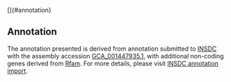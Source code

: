 []{#annotation}

Annotation
----------

The annotation presented is derived from annotation submitted to
[INSDC](http://www.insdc.org) with the assembly accession
[GCA\_001447935.1](http://www.ebi.ac.uk/ena/data/view/GCA_001447935.1),
with additional non-coding genes derived from
[Rfam](http://rfam.xfam.org/). For more details, please visit [INSDC
annotation
import](http://ensemblgenomes.org/info/data/insdc_annotation).
